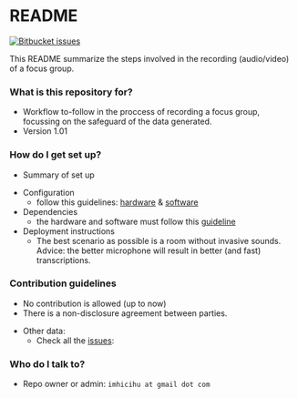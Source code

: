 # README #
[![Bitbucket issues](https://img.shields.io/badge/issues-closed-green.svg)]()

This README summarize the steps involved in the recording (audio/video) of a focus group. 

### What is this repository for? ###

* Workflow to-follow in the proccess of recording a focus group, focussing on the safeguard of the data generated.
* Version 1.01

### How do I get set up? ###

* Summary of set up
+ Configuration
    * follow this guidelines: [hardware](https://bitbucket.org/imhicihu/focus-group-2016/issues/11/workflow-hardware-involved) & [software](https://bitbucket.org/imhicihu/focus-group-2016/issues/12/workflow-software-involved)
+ Dependencies
    * the hardware and software must follow this [guideline](https://bitbucket.org/imhicihu/focus-group-2016/src/017b01e546b45f338751da5b97a1435e95221ec5/Procedures.md?at=default&fileviewer=file-view-default)
+ Deployment instructions
    * The best scenario as possible is a room without invasive sounds. Advice: the better microphone will result in better (and fast) transcriptions. 

### Contribution guidelines ###

* No contribution is allowed (up to now)
* There is a non-disclosure agreement between parties.
+ Other data:
    * Check all the [issues](https://bitbucket.org/imhicihu/focus-group-2016/issues):

### Who do I talk to? ###

* Repo owner or admin: `imhicihu at gmail dot com`